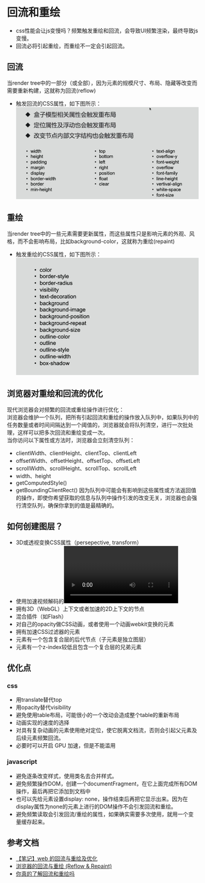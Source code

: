 # 回流和重绘

- css性能会让js变慢吗？频繁触发重绘和回流，会导致UI频繁渲染，最终导致js变慢。
- 回流必将引起重绘，而重绘不一定会引起回流。

## 回流
当render tree中的一部分（或全部），因为元素的规模尺寸、布局、隐藏等改变而需要重新构建，这就称为回流(reflow)  

- 触发回流的CSS属性，如下图所示：
![触发回流的CSS属性](../../images/回流_CSS属性.png)

## 重绘
当render tree中的一些元素需要更新属性，而这些属性只是影响元素的外观、风格，而不会影响布局，比如background-color，这就称为重绘(repaint)  

- 触发重绘的CSS属性，如下图所示：
![触发回流的CSS属性](../../images/重绘_CSS属性.png)

## 浏览器对重绘和回流的优化
现代浏览器会对频繁的回流或重绘操作进行优化：  
浏览器会维护一个队列，把所有引起回流和重绘的操作放入队列中，如果队列中的任务数量或者时间间隔达到一个阈值的，浏览器就会将队列清空，进行一次批处理，这样可以把多次回流和重绘变成一次。  
当你访问以下属性或方法时，浏览器会立刻清空队列：
- clientWidth、clientHeight、clientTop、clientLeft
- offsetWidth、offsetHeight、offsetTop、offsetLeft
- scrollWidth、scrollHeight、scrollTop、scrollLeft
- width、height
- getComputedStyle()
- getBoundingClientRect()
因为队列中可能会有影响到这些属性或方法返回值的操作，即使你希望获取的信息与队列中操作引发的改变无关，浏览器也会强行清空队列，确保你拿到的值是最精确的。

## 如何创建图层？
- 3D或透视变换CSS属性（persepective, transform）
- 使用加速视频解码的<video>节点
- 拥有3D（WebGL）上下文或者加速的2D上下文的<canvas>节点
- 混合插件（如Flash）
- 对自己的opacity做CSS动画，或者使用一个动画webkit变换的元素
- 拥有加速CSS过滤器的元素
- 元素有一个包含复合层的后代节点（子元素是独立图层）
- 元素有一个z-index较低且包含一个复合层的兄弟元素

## 优化点
### css
- 用translate替代top
- 用opacity替代visibility
- 避免使用table布局，可能很小的一个改动会造成整个table的重新布局
- 动画实现的速度的选择
- 对具有复杂动画的元素使用绝对定位，使它脱离文档流，否则会引起父元素及后续元素频繁回流。
- 必要时可以开启 GPU 加速，但是不能滥用

### javascript
- 避免逐条改变样式，使用类名去合并样式。
- 避免频繁操作DOM，创建一个documentFragment，在它上面完成所有DOM操作，最后再把它添加到文档中
- 也可以先给元素设置display: none，操作结束后再把它显示出来。因为在display属性为none的元素上进行的DOM操作不会引发回流和重绘。
- 避免频繁读取会引发回流/重绘的属性，如果确实需要多次使用，就用一个变量缓存起来。

## 参考文档
- [【笔记】web 的回流与重绘及优化](https://www.cnblogs.com/stitchgogo/p/7920828.html)
- [浏览器的回流与重绘 (Reflow & Repaint)](https://juejin.im/post/5a9923e9518825558251c96a)
- [你真的了解回流和重绘吗](https://blog.csdn.net/vM199zkg3Y7150u5/article/details/85042996)

